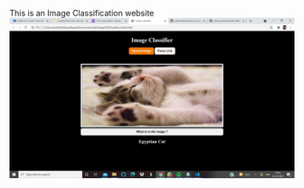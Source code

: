 This is an Image Classification website
<img src = "https://github.com/ankita2002/Hacktoberfest-Webpage/blob/master/Image%20Classifier/WhatsApp%20Image%202021-10-16%20at%204.06.48%20PM.jpeg">
